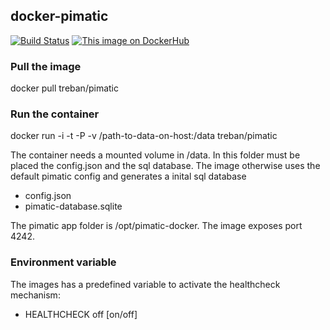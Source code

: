 ## docker-pimatic

[![Build Status](https://travis-ci.org/treban/docker-pimatic.svg?branch=rpi3)](https://travis-ci.org/treban/docker-pimatic)
[![This image on DockerHub](https://img.shields.io/docker/pulls/treban/pimatic-rpi.svg)](https://hub.docker.com/r/treban/pimatic-rpi/)


### Pull the image

docker pull treban/pimatic

### Run the container

docker run -i -t -P -v /path-to-data-on-host:/data treban/pimatic

The container needs a mounted volume in /data.
In this folder must be placed the config.json and the sql database.
The image otherwise uses the default pimatic config and 
generates a inital sql database

- config.json
- pimatic-database.sqlite

The pimatic app folder is /opt/pimatic-docker.
The image exposes port 4242.

### Environment variable
The images has a predefined variable to activate the healthcheck mechanism:
* HEALTHCHECK off [on/off] 
